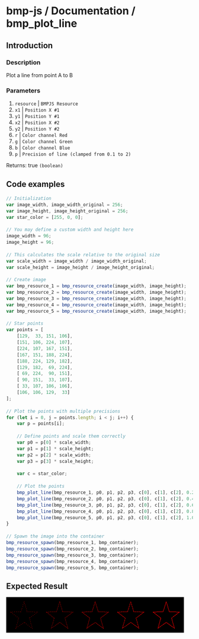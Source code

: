 # bmp-js / Documentation / bmp_plot_line
## Introduction

### Description

Plot a line from point A to B

### Parameters

1. `resource` | `BMPJS Resource`
2. `x1` | `Position X #1`
3. `y1` | `Position Y #1`
4. `x2` | `Position X #2`
5. `y2` | `Position Y #2`
6. `r` | `Color channel Red`
7. `g` | `Color channel Green`
8. `b` | `Color channel Blue`
9. `p` | `Precision of line (clamped from 0.1 to 2)`

Returns: true `(boolean)`

## Code examples

```js
// Initialization
var image_width, image_width_original = 256;
var image_height, image_height_original = 256;
var star_color = [255, 0, 0];

// You may define a custom width and height here
image_width = 96;
image_height = 96;

// This calculates the scale relative to the original size
var scale_width = image_width / image_width_original;
var scale_height = image_height / image_height_original;

// Create image
var bmp_resource_1 = bmp_resource_create(image_width, image_height);
var bmp_resource_2 = bmp_resource_create(image_width, image_height);
var bmp_resource_3 = bmp_resource_create(image_width, image_height);
var bmp_resource_4 = bmp_resource_create(image_width, image_height);
var bmp_resource_5 = bmp_resource_create(image_width, image_height);

// Star points
var points = [
    [129,  33, 151, 106],
    [151, 106, 224, 107],
    [224, 107, 167, 151],
    [167, 151, 188, 224],
    [188, 224, 129, 182],
    [129, 182,  69, 224],
    [ 69, 224,  90, 151],
    [ 90, 151,  33, 107],
    [ 33, 107, 106, 106],
    [106, 106, 129,  33]
];

// Plot the points with multiple precisions
for (let i = 0, j = points.length; i < j; i++) {
    var p = points[i];
    
    // Define points and scale them correctly    
    var p0 = p[0] * scale_width;
    var p1 = p[1] * scale_height;
    var p2 = p[2] * scale_width;
    var p3 = p[3] * scale_height;

    var c = star_color;

    // Plot the points
    bmp_plot_line(bmp_resource_1, p0, p1, p2, p3, c[0], c[1], c[2], 0.2);
    bmp_plot_line(bmp_resource_2, p0, p1, p2, p3, c[0], c[1], c[2], 0.4);
    bmp_plot_line(bmp_resource_3, p0, p1, p2, p3, c[0], c[1], c[2], 0.6);
    bmp_plot_line(bmp_resource_4, p0, p1, p2, p3, c[0], c[1], c[2], 0.8);
    bmp_plot_line(bmp_resource_5, p0, p1, p2, p3, c[0], c[1], c[2], 1.0);
}

// Spawn the image into the container
bmp_resource_spawn(bmp_resource_1, bmp_container);
bmp_resource_spawn(bmp_resource_2, bmp_container);
bmp_resource_spawn(bmp_resource_3, bmp_container);
bmp_resource_spawn(bmp_resource_4, bmp_container);
bmp_resource_spawn(bmp_resource_5, bmp_container);
```

## Expected Result

![expected-result](./img/023.png)
